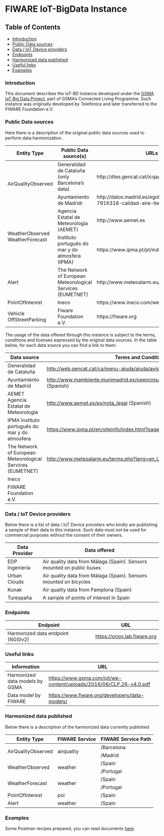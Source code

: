 # FIWARE IoT-BigData Instance 

## Table of Contents

-   [Introduction](#introduction)
-   [Public Data sources](#public-data-sources)
-   [Data / IoT Device providers](#data-/-iot-device-providers)
-   [Endpoints](#endpoints)
-   [Harmonized data published](#harmonized-data-published)
-   [Useful links](#useful-links)
-   [Examples](#examples)

### Introduction
This document describes the IoT-BD instance developed under the [GSMA IoT Big Data Project](https://www.gsma.com/iot/connected-living-mobilising-the-internet-of-things/), part of GSMA’s Connected Living Programme.
Such instance was originally developed by Telefónica and later transferred to the FIWARE Foundation e.V. 

### Public Data sources
Here there is a description of the original public data sources used to perform data harmonization. 

<table border="0">
<thead>
<tr>
<th>Entity Type</th>
<th>Public Data source(s)</th>
<th>URLs</th>
</tr>
</thead>
<tbody>
<tr>
<td rowspan="2">AirQualityObserved</td>
<td>Generalidad de Catalu&ntilde;a (only Barcelona&rsquo;s data)</td>
<td>http://dtes.gencat.cat/icqa/</td>
</tr>
<tr>
<td>Ayuntamiento de Madridr</td>
<td>http://datos.madrid.es/egob/catalogo/212531-7916318-calidad-aire-tiempo-real.txt</td>
</tr>
<tr>
<td rowspan="2">WeatherObserved WeatherForecast</td>
<td>Agencia Estatal de Meteorolog&iacute;a (AEMET)</td>
<td>http://www.aemet.es</td>
</tr>
<tr>
<td>Instituto portugu&ecirc;s do mar y do atmosfera (IPMA)</td>
<td>https://www.ipma.pt/pt/index.html</td>
</tr>
<tr>
<td>Alert</td>
<td>The Network of European Meteorological Services (EUMETNET)</td>
<td>http://www.meteoalarm.eu/</td>
</tr>
<tr>
<td>PointOfInterest</td>
<td>Ineco</td>
<td>https://www.ineco.com/webineco/</td>
</tr>
<tr>
<td>Vehicle OffStreetParking</td>
<td>Fiware Foundation e.V.</td>
<td>https://fiware.org</td>
</tr>
</tbody>
</table>

The usage of the data offered through this instance is subject to the terms, conditions and licenses expressed by the original data sources. In the table below, for each data source you can find a link to them.

| Data source                                                | Terms and Conditions                                                                   |
| ---------------------------------------------------------- | -------------------------------------------------------------------------------------- |
| Generalidad de Cataluña                                    | <http://web.gencat.cat/ca/menu-ajuda/ajuda/avis_legal/> (Spanish)                      |
| Ayuntamiento de Madrid                                     | <http://www.mambiente.munimadrid.es/opencms/opencms/calaire/avisoLegal.html> (Spanish) |
| AEMET Agencia Estatal de Meteorología                      | <http://www.aemet.es/es/nota_legal> (Spanish)                                          |
| IPMA Instituto português do mar y do atmosfera             | <https://www.ipma.pt/en/siteinfo/index.html?page=index.xml> (English)                  |
| The Network of European Meteorological Services (EUMETNET) | <http://www.meteoalarm.eu/terms.php?lang=en_UK> (English)                              |
| Ineco                                                      |                                                                                        |
| FIWARE Foundation e.V.                                     |                                                                                        |

### Data / IoT Device providers
Below there is a list of data / IoT Device providers who kindly are publishing a sample of their data to this instance. Such data must not be used for commercial purposes without the consent of their owners. 

| Data Provider  | Data offered                                                          |
| -------------- | --------------------------------------------------------------------- |
| EDP Ingeniería | Air quality data from Málaga (Spain). Sensors mounted on public buses |
| Urban Clouds   | Air quality data from Málaga (Spain). Sensors mounted on bicycles     |
| Kunak          | Air quality data from Pamplona (Spain)                                |
| Turespaña      | A sample of points of interest in Spain                               |

### Endpoints
| Endpoint                          | URL                            |
| --------------------------------- | ------------------------------ |
| Harmonized data endpoint (NGSIv2) | <https://orion.lab.fiware.org> |

### Useful links
| Information                    | URL                                                                   |
| ------------------------------ | --------------------------------------------------------------------- |
| Harmonized data models by GSMA | <https://www.gsma.com/iot/wp-content/uploads/2016/06/CLP.26-v4.0.pdf> |
| Data model by FIWARE           | <https://www.fiware.org/developers/data-models/>                      |

### Harmonized data published
Below there is a description of the harmonized data currently published

<table border="0">
<thead>
<tr>
<th>Entity Type</th>
<th>FIWARE Service</th>
<th>FIWARE Service Path</th>
</tr>
</thead>
<tbody>
<tr>
<td rowspan="2">AirQualityObserved</td>
<td rowspan="2">airquality</td>
<td>/Barcelona</td>
 </tr>
 <tr>
<td>/Madrid </td>
</tr>
<tr>
<td rowspan="2">WeatherObserved</td>
<td rowspan="2">weather</td>
<td>/Spain</td>
 </tr>
 <tr>
<td>/Portugal</td>
</tr>
<tr>
<td rowspan="2">WeatherForecast</td>
<td rowspan="2">weather</td>
<td>/Spain</td>
 </tr>
 <tr>
 <td>/Portugal</td>
</tr>
<tr>
<td>PointOfInterest</td>
<td>poi</td>
<td>/Spain</td>
</tr>
<tr>
<td>Alert</td>
<td>weather</td>
<td>/Spain</td>
</tr>
</tbody>
</table>

### Examples

Some Postman recipes prepared, you can read documents [here](https://documenter.getpostman.com/view/3940441/RznEMKdr).
